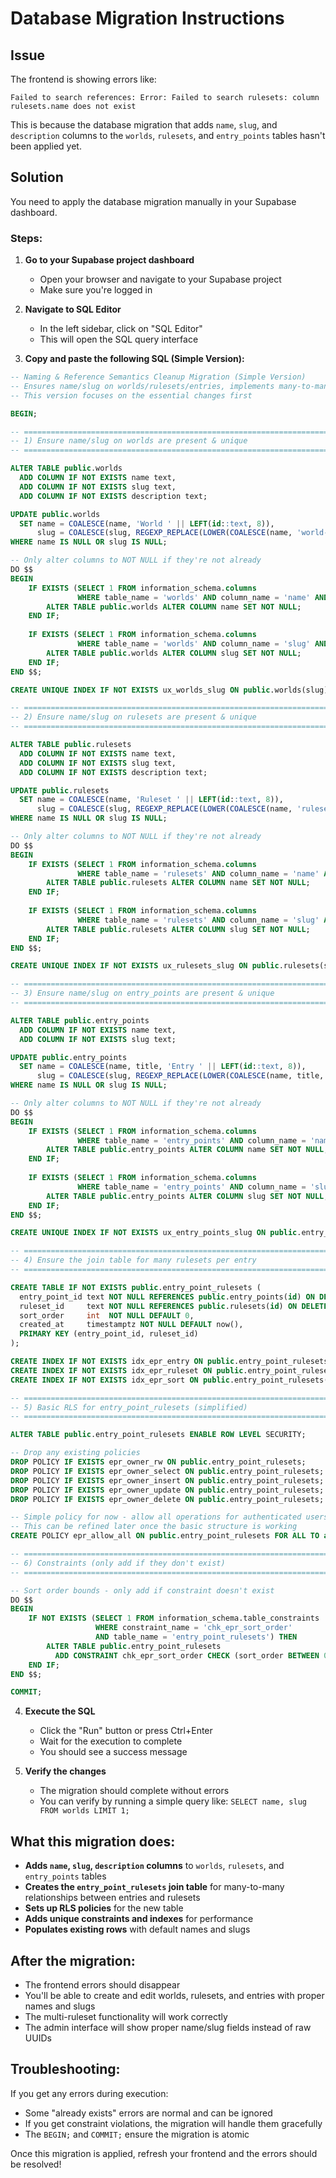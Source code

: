 # Database Migration Instructions

## Issue
The frontend is showing errors like:
```
Failed to search references: Error: Failed to search rulesets: column rulesets.name does not exist
```

This is because the database migration that adds `name`, `slug`, and `description` columns to the `worlds`, `rulesets`, and `entry_points` tables hasn't been applied yet.

## Solution
You need to apply the database migration manually in your Supabase dashboard.

### Steps:

1. **Go to your Supabase project dashboard**
   - Open your browser and navigate to your Supabase project
   - Make sure you're logged in

2. **Navigate to SQL Editor**
   - In the left sidebar, click on "SQL Editor"
   - This will open the SQL query interface

3. **Copy and paste the following SQL (Simple Version):**

```sql
-- Naming & Reference Semantics Cleanup Migration (Simple Version)
-- Ensures name/slug on worlds/rulesets/entries, implements many-to-many rulesets per entry
-- This version focuses on the essential changes first

BEGIN;

-- ============================================================================
-- 1) Ensure name/slug on worlds are present & unique
-- ============================================================================

ALTER TABLE public.worlds
  ADD COLUMN IF NOT EXISTS name text,
  ADD COLUMN IF NOT EXISTS slug text,
  ADD COLUMN IF NOT EXISTS description text;

UPDATE public.worlds
  SET name = COALESCE(name, 'World ' || LEFT(id::text, 8)),
      slug = COALESCE(slug, REGEXP_REPLACE(LOWER(COALESCE(name, 'world-'||LEFT(id::text,8))), '[^a-z0-9]+', '-', 'g'))
WHERE name IS NULL OR slug IS NULL;

-- Only alter columns to NOT NULL if they're not already
DO $$
BEGIN
    IF EXISTS (SELECT 1 FROM information_schema.columns 
               WHERE table_name = 'worlds' AND column_name = 'name' AND is_nullable = 'YES') THEN
        ALTER TABLE public.worlds ALTER COLUMN name SET NOT NULL;
    END IF;
    
    IF EXISTS (SELECT 1 FROM information_schema.columns 
               WHERE table_name = 'worlds' AND column_name = 'slug' AND is_nullable = 'YES') THEN
        ALTER TABLE public.worlds ALTER COLUMN slug SET NOT NULL;
    END IF;
END $$;

CREATE UNIQUE INDEX IF NOT EXISTS ux_worlds_slug ON public.worlds(slug);

-- ============================================================================
-- 2) Ensure name/slug on rulesets are present & unique
-- ============================================================================

ALTER TABLE public.rulesets
  ADD COLUMN IF NOT EXISTS name text,
  ADD COLUMN IF NOT EXISTS slug text,
  ADD COLUMN IF NOT EXISTS description text;

UPDATE public.rulesets
  SET name = COALESCE(name, 'Ruleset ' || LEFT(id::text, 8)),
      slug = COALESCE(slug, REGEXP_REPLACE(LOWER(COALESCE(name, 'ruleset-'||LEFT(id::text,8))), '[^a-z0-9]+', '-', 'g'))
WHERE name IS NULL OR slug IS NULL;

-- Only alter columns to NOT NULL if they're not already
DO $$
BEGIN
    IF EXISTS (SELECT 1 FROM information_schema.columns 
               WHERE table_name = 'rulesets' AND column_name = 'name' AND is_nullable = 'YES') THEN
        ALTER TABLE public.rulesets ALTER COLUMN name SET NOT NULL;
    END IF;
    
    IF EXISTS (SELECT 1 FROM information_schema.columns 
               WHERE table_name = 'rulesets' AND column_name = 'slug' AND is_nullable = 'YES') THEN
        ALTER TABLE public.rulesets ALTER COLUMN slug SET NOT NULL;
    END IF;
END $$;

CREATE UNIQUE INDEX IF NOT EXISTS ux_rulesets_slug ON public.rulesets(slug);

-- ============================================================================
-- 3) Ensure name/slug on entry_points are present & unique
-- ============================================================================

ALTER TABLE public.entry_points
  ADD COLUMN IF NOT EXISTS name text,
  ADD COLUMN IF NOT EXISTS slug text;

UPDATE public.entry_points
  SET name = COALESCE(name, title, 'Entry ' || LEFT(id::text, 8)),
      slug = COALESCE(slug, REGEXP_REPLACE(LOWER(COALESCE(name, title, 'entry-'||LEFT(id::text,8))), '[^a-z0-9]+', '-', 'g'))
WHERE name IS NULL OR slug IS NULL;

-- Only alter columns to NOT NULL if they're not already
DO $$
BEGIN
    IF EXISTS (SELECT 1 FROM information_schema.columns 
               WHERE table_name = 'entry_points' AND column_name = 'name' AND is_nullable = 'YES') THEN
        ALTER TABLE public.entry_points ALTER COLUMN name SET NOT NULL;
    END IF;
    
    IF EXISTS (SELECT 1 FROM information_schema.columns 
               WHERE table_name = 'entry_points' AND column_name = 'slug' AND is_nullable = 'YES') THEN
        ALTER TABLE public.entry_points ALTER COLUMN slug SET NOT NULL;
    END IF;
END $$;

CREATE UNIQUE INDEX IF NOT EXISTS ux_entry_points_slug ON public.entry_points(slug);

-- ============================================================================
-- 4) Ensure the join table for many rulesets per entry
-- ============================================================================

CREATE TABLE IF NOT EXISTS public.entry_point_rulesets (
  entry_point_id text NOT NULL REFERENCES public.entry_points(id) ON DELETE CASCADE,
  ruleset_id     text NOT NULL REFERENCES public.rulesets(id) ON DELETE RESTRICT,
  sort_order     int  NOT NULL DEFAULT 0,
  created_at     timestamptz NOT NULL DEFAULT now(),
  PRIMARY KEY (entry_point_id, ruleset_id)
);

CREATE INDEX IF NOT EXISTS idx_epr_entry ON public.entry_point_rulesets(entry_point_id);
CREATE INDEX IF NOT EXISTS idx_epr_ruleset ON public.entry_point_rulesets(ruleset_id);
CREATE INDEX IF NOT EXISTS idx_epr_sort ON public.entry_point_rulesets(entry_point_id, sort_order);

-- ============================================================================
-- 5) Basic RLS for entry_point_rulesets (simplified)
-- ============================================================================

ALTER TABLE public.entry_point_rulesets ENABLE ROW LEVEL SECURITY;

-- Drop any existing policies
DROP POLICY IF EXISTS epr_owner_rw ON public.entry_point_rulesets;
DROP POLICY IF EXISTS epr_owner_select ON public.entry_point_rulesets;
DROP POLICY IF EXISTS epr_owner_insert ON public.entry_point_rulesets;
DROP POLICY IF EXISTS epr_owner_update ON public.entry_point_rulesets;
DROP POLICY IF EXISTS epr_owner_delete ON public.entry_point_rulesets;

-- Simple policy for now - allow all operations for authenticated users
-- This can be refined later once the basic structure is working
CREATE POLICY epr_allow_all ON public.entry_point_rulesets FOR ALL TO authenticated USING (true) WITH CHECK (true);

-- ============================================================================
-- 6) Constraints (only add if they don't exist)
-- ============================================================================

-- Sort order bounds - only add if constraint doesn't exist
DO $$
BEGIN
    IF NOT EXISTS (SELECT 1 FROM information_schema.table_constraints 
                   WHERE constraint_name = 'chk_epr_sort_order' 
                   AND table_name = 'entry_point_rulesets') THEN
        ALTER TABLE public.entry_point_rulesets
          ADD CONSTRAINT chk_epr_sort_order CHECK (sort_order BETWEEN 0 AND 999);
    END IF;
END $$;

COMMIT;
```

4. **Execute the SQL**
   - Click the "Run" button or press Ctrl+Enter
   - Wait for the execution to complete
   - You should see a success message

5. **Verify the changes**
   - The migration should complete without errors
   - You can verify by running a simple query like: `SELECT name, slug FROM worlds LIMIT 1;`

## What this migration does:

- **Adds `name`, `slug`, `description` columns** to `worlds`, `rulesets`, and `entry_points` tables
- **Creates the `entry_point_rulesets` join table** for many-to-many relationships between entries and rulesets
- **Sets up RLS policies** for the new table
- **Adds unique constraints and indexes** for performance
- **Populates existing rows** with default names and slugs

## After the migration:

- The frontend errors should disappear
- You'll be able to create and edit worlds, rulesets, and entries with proper names and slugs
- The multi-ruleset functionality will work correctly
- The admin interface will show proper name/slug fields instead of raw UUIDs

## Troubleshooting:

If you get any errors during execution:
- Some "already exists" errors are normal and can be ignored
- If you get constraint violations, the migration will handle them gracefully
- The `BEGIN;` and `COMMIT;` ensure the migration is atomic

Once this migration is applied, refresh your frontend and the errors should be resolved!
